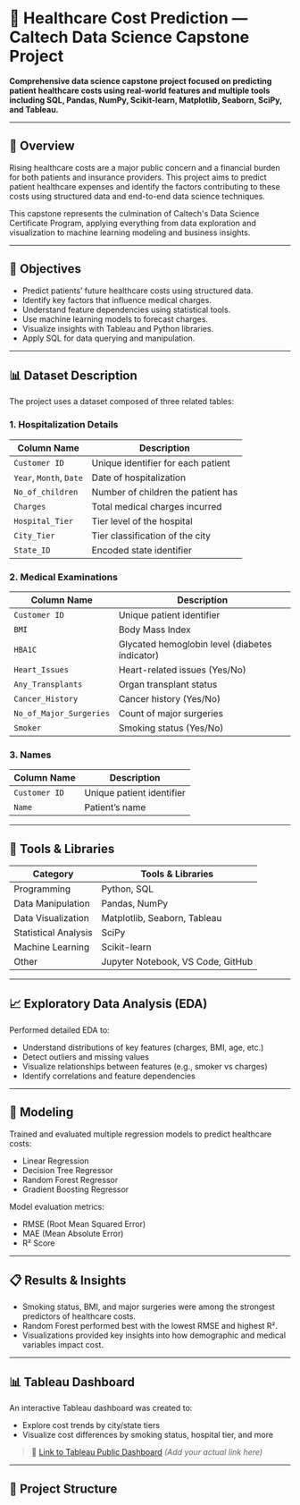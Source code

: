 # 🏥 Healthcare Cost Prediction — Caltech Data Science Capstone Project

**Comprehensive data science capstone project focused on predicting patient healthcare costs using real-world features and multiple tools including SQL, Pandas, NumPy, Scikit-learn, Matplotlib, Seaborn, SciPy, and Tableau.**

---

## 📘 Overview

Rising healthcare costs are a major public concern and a financial burden for both patients and insurance providers. This project aims to predict patient healthcare expenses and identify the factors contributing to these costs using structured data and end-to-end data science techniques.

This capstone represents the culmination of Caltech's Data Science Certificate Program, applying everything from data exploration and visualization to machine learning modeling and business insights.

---

## 🎯 Objectives

- Predict patients’ future healthcare costs using structured data.
- Identify key factors that influence medical charges.
- Understand feature dependencies using statistical tools.
- Use machine learning models to forecast charges.
- Visualize insights with Tableau and Python libraries.
- Apply SQL for data querying and manipulation.

---

## 📊 Dataset Description

The project uses a dataset composed of three related tables:

### 1. **Hospitalization Details**
| Column Name         | Description                              |
|---------------------|------------------------------------------|
| `Customer ID`       | Unique identifier for each patient       |
| `Year`, `Month`, `Date` | Date of hospitalization             |
| `No_of_children`    | Number of children the patient has       |
| `Charges`           | Total medical charges incurred           |
| `Hospital_Tier`     | Tier level of the hospital               |
| `City_Tier`         | Tier classification of the city          |
| `State_ID`          | Encoded state identifier                 |

### 2. **Medical Examinations**
| Column Name          | Description                                      |
|----------------------|--------------------------------------------------|
| `Customer ID`        | Unique patient identifier                        |
| `BMI`                | Body Mass Index                                  |
| `HBA1C`              | Glycated hemoglobin level (diabetes indicator)   |
| `Heart_Issues`       | Heart-related issues (Yes/No)                    |
| `Any_Transplants`    | Organ transplant status                          |
| `Cancer_History`     | Cancer history (Yes/No)                          |
| `No_of_Major_Surgeries` | Count of major surgeries                     |
| `Smoker`             | Smoking status (Yes/No)                          |

### 3. **Names**
| Column Name    | Description                     |
|----------------|---------------------------------|
| `Customer ID`  | Unique patient identifier       |
| `Name`         | Patient’s name                  |

---

## 🔧 Tools & Libraries

| Category | Tools & Libraries |
|---------|-------------------|
| Programming | Python, SQL |
| Data Manipulation | Pandas, NumPy |
| Data Visualization | Matplotlib, Seaborn, Tableau |
| Statistical Analysis | SciPy |
| Machine Learning | Scikit-learn |
| Other | Jupyter Notebook, VS Code, GitHub |

---

## 📈 Exploratory Data Analysis (EDA)

Performed detailed EDA to:
- Understand distributions of key features (charges, BMI, age, etc.)
- Detect outliers and missing values
- Visualize relationships between features (e.g., smoker vs charges)
- Identify correlations and feature dependencies

---

## 🤖 Modeling

Trained and evaluated multiple regression models to predict healthcare costs:
- Linear Regression
- Decision Tree Regressor
- Random Forest Regressor
- Gradient Boosting Regressor

Model evaluation metrics:
- RMSE (Root Mean Squared Error)
- MAE (Mean Absolute Error)
- R² Score

---

## 📋 Results & Insights

- Smoking status, BMI, and major surgeries were among the strongest predictors of healthcare costs.
- Random Forest performed best with the lowest RMSE and highest R².
- Visualizations provided key insights into how demographic and medical variables impact cost.

---

## 📊 Tableau Dashboard

An interactive Tableau dashboard was created to:
- Explore cost trends by city/state tiers
- Visualize cost differences by smoking status, hospital tier, and more
> 📎 [Link to Tableau Public Dashboard](#) *(Add your actual link here)*

---

## 📁 Project Structure

